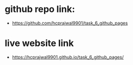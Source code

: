 # github repo link:
- https://github.com/hcprajwal9901/task_6_github_pages


# live website link 
- https://hcprajwal9901.github.io/task_6_github_pages/